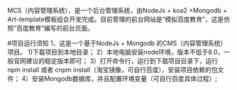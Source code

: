 MCS（内容管理系统），是一个后台管理系统，由NodeJs + koa2 +Mongodb + Art-template模板组合开发完成。目前管理的前台网站是“模拟百度教育”，这是仿照“百度教育”编写的前台页面。

#项目运行须知 1、这是一个基于NodeJs + Mongodb 的CMS（内容管理系统）项目。 1)下载项目到本地目录； 2）本地电脑安装node环境，版本不低于8.0，一般官网建议的稳定版本即可； 3）打开命令行，运行到下载项目目录下，运行 npm install 或者 cnpm install（淘宝镜像，可自行百度），安装项目依赖的包文件； 4）安装Mongodb数据库，并且配置环境变量（可自行百度具体过程）;
